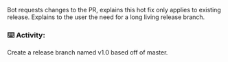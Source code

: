 Bot requests changes to the PR, explains this hot fix only applies to existing release. Explains to the user the need for a long living release branch.

### :keyboard: Activity:

Create a release branch named v1.0 based off of master.
